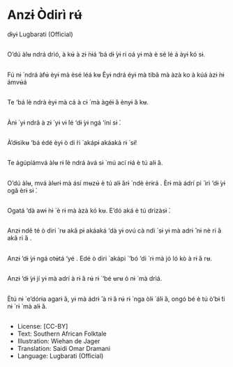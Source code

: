 # Anzɨ Òdirì rʉ́
dɨ̀yɨ
Lugbarati (Official)

##
O’dú àlʉ ndrá drìó, à kʉ́
à zɨ ́nɨá ‘bá dɨ ̀yɨ ri oá yɨ
mà è sé lé á àyɨ ̀kó sɨ.


##
Fú nɨ ́ ndrá àfʉ́ èyɨ mà
èsé léá kʉ Èyɨ ndrá éyɨ
mà tibâ mà àzà ko à kúá
àzɨ ́nɨ ámvʉ́á


##
Te ‘bá lè ndrà èyɨ mà cá
à cɨ ́ mà àgéɨ ́á ènyɨ ́á kʉ.


##
Ànɨ ́ yɨ ndrâ à zɨ ́ yɨ vɨ ́lé
‘dɨ ̀yɨ ngá ‘íní sɨ ̀.


##
À’dɨsìkʉ ‘bá édé èyɨ ò di ̀ri ̀ akápɨ akáaká rɨ ̀ sɨ!


##
Te ágúpíámvá àlʉ rɨ ̀lè
ndrá àvá sɨ ̀ mú ací rɨá
è tú alɨ ́á.


##
O’dú àlʉ, mvá àlʉrɨ mà
ásí mʉzʉ́ è tú alɨ ́árɨ ̀ ndè
èrɨrá . Èrɨ mà ádrí pi ́ ìrì
‘dɨ ̀yɨ ogǎ èrɨ sɨ ̀.


##
Ogatá ‘dà awɨ ́nɨ ́ è rɨ mà
àzà kó kʉ. E’dó aká è tú
drizàsɨ ̀.


##
Anzɨ ndě té ò diri ̀ rʉ
akǎ pɨ akáaká ‘dà yɨ ovú
cà ndi ́ sɨ yɨ mà adrɨ ̂ nɨ
nè ri ́á akâ ri ́á .


##
Anzɨ ‘dɨ ̀yɨ ngá otʉ́tá ‘yé .
Edé ò diri ̀ akápi ̀ ‘bó ‘di ̀ rɨ
mà jó ló kò à rɨ ́á rʉ.


##
Anzɨ ‘dɨ ̀yɨ jí yɨ mà adrí
à rɨ ́á rʉ́ rɨ ̀ ‘bé ʉrʉ ó nɨ ́ mà
drìá.


##
Ètú nɨ ́ e’dórɨa agarɨ ́á, yɨ
mà ádrɨ ̂ à rɨ ́á rʉ́ rɨ ̀ nga òlɨ ́
álɨ ́á, ongó bé è tú ò’bɨ ́ti
nɨ ́ rɨ ̀ mà alɨ ́á.


##
* License: [CC-BY]
* Text: Southern African Folktale
* Illustration: Wiehan de Jager
* Translation: Saidi Omar Dramani
* Language: Lugbarati (Official)

